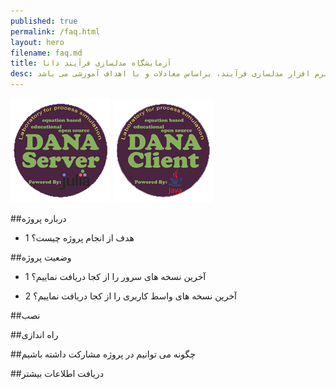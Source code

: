 ```yaml
---
published: true
permalink: /faq.html
layout: hero
filename: faq.md
title: آزمایشگاه مدلسازی فرآیند دانا
desc: آزمایشگاه دانا، یک پروژه متن باز جهت توسعه نرم افزار مدلسازی فرآیند، براساس معادلات و با اهداف آموزشی می باشد
---
```


[![Go to server website](/assets/img/DANA_ServerSmall.png "DANA-Laboratory Client Site")](/DANA-Laboratory.jl)
[![Go to client website](/assets/img/DANA_ClientSmall.png "DANA-Laboratory Server Site")](/DANA-Laboratory.java)

##درباره پروژه

- 1 هدف از انجام پروژه چیست؟

##وضعیت پروژه

- 1 آخرین نسخه های سرور را از کجا دریافت نماییم؟

- 2 آخرین نسخه های واسط کاربری را از کجا دریافت نماییم؟

##نصب

##راه اندازی

##چگونه می توانیم در پروژه مشارکت داشته باشیم

##دریافت اطلاعات بیشتر